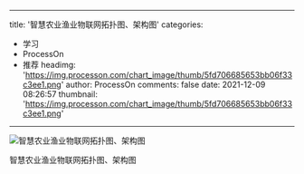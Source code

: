
---
title: '智慧农业渔业物联网拓扑图、架构图'
categories: 
 - 学习
 - ProcessOn
 - 推荐
headimg: 'https://img.processon.com/chart_image/thumb/5fd706685653bb06f33c3ee1.png'
author: ProcessOn
comments: false
date: 2021-12-09 08:26:57
thumbnail: 'https://img.processon.com/chart_image/thumb/5fd706685653bb06f33c3ee1.png'
---

<div>   
<img class="thumb" alt="智慧农业渔业物联网拓扑图、架构图" src="https://img.processon.com/chart_image/thumb/5fd706685653bb06f33c3ee1.png" referrerpolicy="no-referrer">
<p>智慧农业渔业物联网拓扑图、架构图</p>  
</div>
            